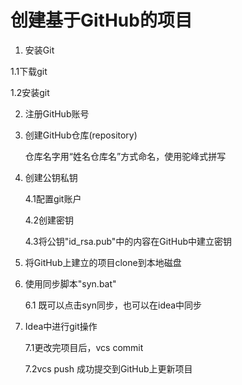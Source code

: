 # 创建基于GitHub的项目

1. 安装Git

1.1下载git

1.2安装git

2. 注册GitHub账号

3. 创建GitHub仓库(repository)

   仓库名字用“姓名仓库名”方式命名，使用驼峰式拼写

4. 创建公钥私钥

   4.1配置git账户

   4.2创建密钥

   4.3将公钥"id_rsa.pub"中的内容在GitHub中建立密钥

5. 将GitHub上建立的项目clone到本地磁盘

6. 使用同步脚本"syn.bat"

   6.1 既可以点击syn同步，也可以在idea中同步

7. Idea中进行git操作

   7.1更改完项目后，vcs commit

   7.2vcs push 成功提交到GitHub上更新项目